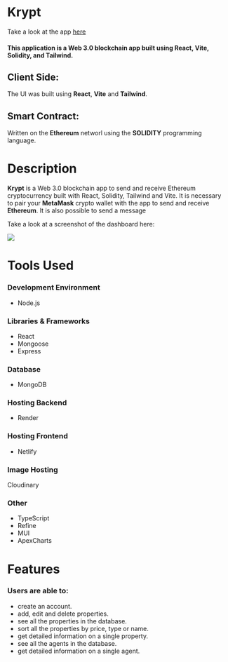 # Krypt 

Take a look at the app [here](https://krypt-transfer-app.netlify.app/)

#### This application is a Web 3.0 blockchain app built using React, Vite, Solidity, and Tailwind.


## Client Side:
The UI was built using **React**, **Vite** and **Tailwind**.

## Smart Contract:
Written on the **Ethereum** networl using the **SOLIDITY** programming language.

# Description
**Krypt** is a Web 3.0 blockchain app to send and receive Ethereum cryptocurrency built with React, Solidity, Tailwind and Vite. It is necessary to pair your **MetaMask** crypto wallet with the app to send and receive **Ethereum**. 
It is also possible to send a message 

Take a look at a screenshot of the dashboard here:

<kbd>
<img src="imgs_readme/yariga.png"/>
</kbd>


# Tools Used

### Development Environment
* Node.js

### Libraries & Frameworks
* React 
* Mongoose
* Express 

### Database
* MongoDB

### Hosting Backend
* Render

### Hosting Frontend
* Netlify

### Image Hosting
Cloudinary

### Other
* TypeScript
* Refine
* MUI
* ApexCharts

# Features

### Users are able to:

* create an account.
* add, edit and delete properties.
* see all the properties in the database.
* sort all the properties by price, type or name.
* get detailed information on a single property.
* see all the agents in the database.
* get detailed information on a single agent.

</body>
